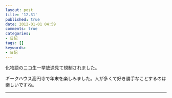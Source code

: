 ```yaml
---
layout: post
title: '12.31'
published: true
date: 2012-01-01 04:59
comments: true
categories:
- 日記
tags: []
keywords:
- 日記
---
```

化物語のニコ生一挙放送見て規制されました。

ギークハウス高円寺で年末を楽しみました。人が多くて好き勝手なことするのは楽しいですね。

---

